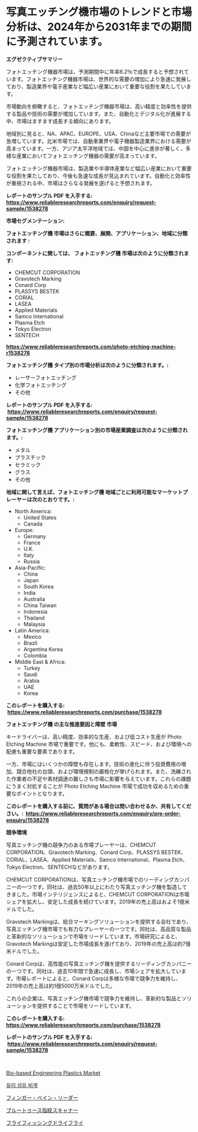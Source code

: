 <p><h1>写真エッチング機市場のトレンドと市場分析は、2024年から2031年までの期間に予測されています。</h1></p><p><strong>エグゼクティブサマリー</strong></p>
<p><p>フォトエッチング機器市場は、予測期間中に年率6.2％で成長すると予想されています。フォトエッチング機器市場は、世界的な需要の増加により急速に発展しており、製造業界や電子産業など幅広い産業において重要な役割を果たしています。</p><p>市場動向を俯瞰すると、フォトエッチング機器市場は、高い精度と効率性を提供する製品や技術の需要が増加しています。また、自動化とデジタル化が進展する中、市場はますます成長する傾向にあります。</p><p>地域別に見ると、NA、APAC、EUROPE、USA、Chinaなど主要市場での需要が急増しています。北米市場では、自動車業界や電子機器製造業界における需要が高まっています。一方、アジア太平洋地域では、中国を中心に進歩が著しく、多様な産業においてフォトエッチング機器の需要が高まっています。</p><p>フォトエッチング機器市場は、製造業や半導体産業など幅広い産業において重要な役割を果たしており、今後も急速な成長が見込まれています。自動化と効率性が重視される中、市場はさらなる発展を遂げると予想されます。</p></p>
<p><strong>レポートのサンプル PDF を入手する: <a href="https://www.reliableresearchreports.com/enquiry/request-sample/1538278">https://www.reliableresearchreports.com/enquiry/request-sample/1538278</a></strong></p>
<p><strong>市場セグメンテーション:</strong></p>
<p><strong> フォトエッチング機 市場はさらに概要、展開、アプリケーション、地域に分類されます :</strong></p>
<p><strong>コンポーネントに関しては、 フォトエッチング機 市場は次のように分類されます: &nbsp;</strong></p>
<p><ul><li>CHEMCUT CORPORATION</li><li>Gravotech Marking</li><li>Conard Corp</li><li>PLASSYS BESTEK</li><li>CORIAL</li><li>LASEA</li><li>Applied Materials</li><li>Samco International</li><li>Plasma Etch</li><li>Tokyo Electron</li><li>SENTECH</li></ul></p>
<p><strong><a href="https://www.reliableresearchreports.com/photo-etching-machine-r1538278">https://www.reliableresearchreports.com/photo-etching-machine-r1538278</a></strong></p>
<p><strong> フォトエッチング機 タイプ別の市場分析は次のように分類されます。:</strong></p>
<p><ul><li>レーザーフォトエッチング</li><li>化学フォトエッチング</li><li>その他</li></ul></p>
<p><strong>レポートのサンプル PDF を入手する: &nbsp;<a href="https://www.reliableresearchreports.com/enquiry/request-sample/1538278">https://www.reliableresearchreports.com/enquiry/request-sample/1538278</a></strong></p>
<p><strong> フォトエッチング機 アプリケーション別の市場産業調査は次のように分類されます。:</strong></p>
<p><ul><li>メタル</li><li>プラスチック</li><li>セラミック</li><li>グラス</li><li>その他</li></ul></p>
<p><strong>地域に関して言えば、フォトエッチング機 地域ごとに利用可能なマーケットプレーヤーは次のとおりです。:</strong></p>
<p><ul>
    <li>
        North America:
        <ul>
            <li>United States</li>
            <li>Canada</li>
        </ul>
    </li>
    <li>
        Europe:
        <ul>
            <li>Germany</li>
            <li>France</li>
            <li>U.K.</li>
            <li>Italy</li>
            <li>Russia</li>
        </ul>
    </li>
    <li>
        Asia-Pacific:
        <ul>
            <li>China</li>
            <li>Japan</li>
            <li>South Korea</li>
            <li>India</li>
            <li>Australia</li>
            <li>China Taiwan</li>
            <li>Indonesia</li>
            <li>Thailand</li>
            <li>Malaysia</li>
        </ul>
    </li>
    <li>
        Latin America:
        <ul>
            <li>Mexico</li>
            <li>Brazil</li>
            <li>Argentina Korea</li>
            <li>Colombia</li>
        </ul>
    </li>
    <li>
        Middle East & Africa:
        <ul>
            <li>Turkey</li>
            <li>Saudi</li>
            <li>Arabia</li>
            <li>UAE</li>
            <li>Korea</li>
        </ul>
    </li>
    </ul></p>
<p><strong>このレポートを購入する: &nbsp;<a href="https://www.reliableresearchreports.com/purchase/1538278">https://www.reliableresearchreports.com/purchase/1538278</a></strong></p>
<p><strong>フォトエッチング機 の主な推進要因と障壁 市場</strong></p>
<p><p>キードライバーは、高い精度、効率的な生産、および低コスト生産が Photo Etching Machine 市場で重要です。他にも、柔軟性、スピード、および環境への配慮も重要な要素であります。</p><p>一方、市場にはいくつかの障壁も存在します。技術の進化に伴う投資費用の増加、競合他社の台頭、および環境規制の厳格化が挙げられます。また、洗練された作業者の不足や素材調達の難しさも市場に影響を与えています。これらの課題にうまく対処することが Photo Etching Machine 市場で成功を収めるための重要なポイントとなります。</p></p>
<p><strong>このレポートを購入する前に、質問がある場合は問い合わせるか、共有してください。:&nbsp; <a href="https://www.reliableresearchreports.com/enquiry/pre-order-enquiry/1538278">https://www.reliableresearchreports.com/enquiry/pre-order-enquiry/1538278</a></strong></p>
<p><strong>競争環境</strong></p>
<p><p>写真エッチング機の競争力のある市場プレーヤーは、CHEMCUT CORPORATION、Gravotech Marking、Conard Corp、PLASSYS BESTEK、CORIAL、LASEA、Applied Materials、Samco International、Plasma Etch、Tokyo Electron、SENTECHなどがあります。</p><p>CHEMCUT CORPORATIONは、写真エッチング機市場でのリーディングカンパニーの一つです。同社は、過去50年以上にわたり写真エッチング機を製造してきました。市場インテリジェンスによると、CHEMCUT CORPORATIONは市場シェアを拡大し、安定した成長を続けています。2019年の売上高はおよそ1億米ドルでした。</p><p>Gravotech Markingは、総合マーキングソリューションを提供する会社であり、写真エッチング機市場でも有力なプレーヤーの一つです。同社は、高品質な製品と革新的なソリューションで市場をリードしています。市場研究によると、Gravotech Markingは安定した市場成長を遂げており、2019年の売上高は約7億米ドルでした。</p><p>Conard Corpは、高性能の写真エッチング機を提供するリーディングカンパニーの一つです。同社は、過去10年間で急速に成長し、市場シェアを拡大しています。市場レポートによると、Conard Corpは多様な市場で競争力を維持し、2019年の売上高は約1億5000万米ドルでした。</p><p>これらの企業は、写真エッチング機市場で競争力を維持し、革新的な製品とソリューションを提供することで市場をリードしています。</p></p>
<p><strong>このレポートを購入する: &nbsp; <a href="https://www.reliableresearchreports.com/purchase/1538278">https://www.reliableresearchreports.com/purchase/1538278</a></strong></p>
<p><strong>レポートのサンプル PDF を入手する: &nbsp;<a href="https://www.reliableresearchreports.com/enquiry/request-sample/1538278">https://www.reliableresearchreports.com/enquiry/request-sample/1538278</a></strong><strong></strong></p>
<p>&nbsp;</p>
<p><p><a href="https://www.linkedin.com/pulse/bio-based-engineering-plastics-market-size-evaluating-its-trends-jra4f?trackingId=L9nGPv7hhif2j3EvxwL2UQ%3D%3D">Bio-based Engineering Plastics Market</a></p><p><a href="https://medium.com/@abelusikowski95672023/fiberglass-scaffold-%EC%8B%9C%EC%9E%A5%EC%9D%80-%EC%8B%9C%EC%9E%A5-%EC%A0%90%EC%9C%A0%EC%9C%A8-%ED%81%AC%EA%B8%B0-%EB%B0%8F-2031%EB%85%84%EA%B9%8C%EC%A7%80%EC%9D%98-%EC%98%88%EC%83%81-%EC%98%88%EC%B8%A1%EC%97%90-%EC%B4%88%EC%A0%90%EC%9D%84-%EB%A7%9E%EC%B6%A5%EB%8B%88%EB%8B%A4-d0870facfefb">유리 섬유 비계</a></p><p><a href="https://github.com/JacksonWiza1924/Market-Research-Report-List-1/blob/main/589672133988.md">フィンガー・ベイン・リーダー</a></p><p><a href="https://github.com/Calvi3ynJerde867/Market-Research-Report-List-1/blob/main/778916633986.md">ブルートゥース指紋スキャナー</a></p><p><a href="https://medium.com/@coraltrout1923/%E3%83%95%E3%83%A9%E3%82%A4%E3%83%95%E3%82%A3%E3%83%83%E3%82%B7%E3%83%B3%E3%82%B0%E3%81%AE%E3%83%89%E3%83%A9%E3%82%A4%E3%83%95%E3%83%A9%E3%82%A4%E5%B8%82%E5%A0%B4%E3%82%92%E5%88%86%E6%9E%90-%E3%82%B0%E3%83%AD%E3%83%BC%E3%83%90%E3%83%AB%E7%94%A3%E6%A5%AD%E3%81%AE%E8%A6%8B%E9%80%9A%E3%81%97%E3%81%A8%E4%BA%88%E6%B8%AC-2024%E5%B9%B4%E3%81%8B%E3%82%892031%E5%B9%B4-72ccd4a702c7">フライフィッシングドライフライ</a></p></p>